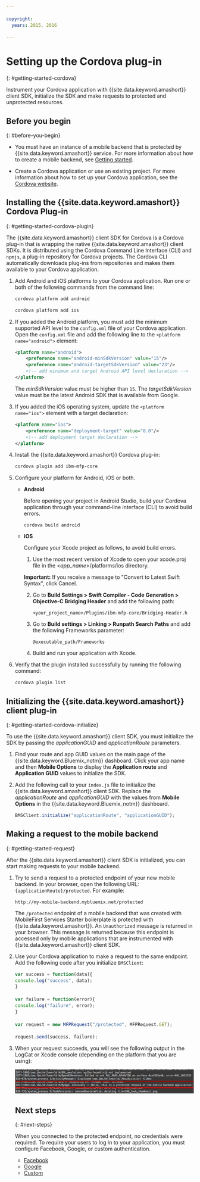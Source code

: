 ```yaml
---

copyright:
  years: 2015, 2016
  
---
```


# Setting up the Cordova plug-in
{: #getting-started-cordova}

Instrument your Cordova application with {{site.data.keyword.amashort}} client SDK, initialize the SDK and make requests to protected and unprotected resources.

## Before you begin
{: #before-you-begin}

- You must have an instance of a mobile backend that is protected by {{site.data.keyword.amashort}} service. For more information about how to create a mobile backend, see [Getting started](getting-started.html).

- Create a Cordova application or use an existing project. For more information about how to set up your Cordova application, see the [Cordova website](https://cordova.apache.org/).

## Installing the {{site.data.keyword.amashort}} Cordova Plug-in
{: #getting-started-cordova-plugin}

The {{site.data.keyword.amashort}} client SDK for Cordova is a Cordova plug-in that is wrapping the native {{site.data.keyword.amashort}} client SDKs. It is distributed using the Cordova Command Line Interface (CLI) and `npmjs`, a plug-in repository for Cordova projects. The Cordova CLI automatically downloads plug-ins from repositories and makes them available to your Cordova application.

1. Add Android and iOS platforms to your Cordova application. Run one or both of the following commands from the command line:

	```Bash
	cordova platform add android
	```

	```Bash
	cordova platform add ios
	```

1. If you added the Android platform, you must add the minimum supported API level to the `config.xml` file of your Cordova application. Open the `config.xml` file and add the following line to the `<platform name="android">` element:

	```XML
	<platform name="android">  
		<preference name="android-minSdkVersion" value="15"/>
		<preference name="android-targetSdkVersion" value="23"/>
		<!-- add minimum and target Android API level declaration -->
	</platform>
	```

	The *minSdkVersion* value must be higher than `15`. The *targetSdkVersion* value must be the latest Android SDK that is available from Google.

1. If you added the iOS operating system, update the `<platform name="ios">` element with a target declaration:

	```XML
	<platform name="ios">
		<preference name="deployment-target" value="8.0"/>
		<!-- add deployment target declaration -->
	</platform>
	```

1. Install the {{site.data.keyword.amashort}} Cordova plug-in:

 	```Bash
	cordova plugin add ibm-mfp-core
	```

1. Configure your platform for Android, iOS or both.

	* **Android**

		Before opening your project in Android Studio, build your Cordova application through your command-line interface (CLI) to avoid build errors.

		```
		cordova build android
		```

	* **iOS**

		Configure your Xcode project as follows, to avoid build errors.

		1. Use the most recent version of Xcode to open your xcode.proj file in the &lt;*app_name*&gt;/platforms/ios directory.

		**Important:** If you receive a message to "Convert to Latest Swift Syntax", click Cancel.

		2. Go to **Build Settings > Swift Compiler - Code Generation > Objective-C Bridging Header** and add the following path:

			```
			<your_project_name>/Plugins/ibm-mfp-core/Bridging-Header.h
			```

		3. Go to **Build settings > Linking > Runpath Search Paths** and add the following Frameworks parameter:

			```
			@executable_path/Frameworks
			```

		4. Build and run your application with Xcode.

1. Verify that the plugin installed successfully by running the following command:

	```Bash
	cordova plugin list
	```

## Initializing the {{site.data.keyword.amashort}} client plug-in
{: #getting-started-cordova-initialize}

To use the {{site.data.keyword.amashort}} client SDK, you must initialize the SDK by passing the *applicationGUID* and *applicationRoute* parameters.

1. Find your route and app GUID values on the main page of the {{site.data.keyword.Bluemix_notm}} dashboard. Click your app name and then **Mobile Options** to display the **Application route** and **Application GUID** values to initialize the SDK.

3. Add the following call to your `index.js` file to initialize the {{site.data.keyword.amashort}} client SDK. Replace the *applicationRoute* and *applicationGUID* with the values from **Mobile Options** in the {{site.data.keyword.Bluemix_notm}} dashboard.

	```JavaScript
	BMSClient.initialize("applicationRoute", "applicationGUID");
	```

## Making a request to the mobile backend
{: #getting-started-request}

After the {{site.data.keyword.amashort}} client SDK is initialized, you can start making requests to your mobile backend.

1. Try to send a request to a protected endpoint of your new mobile backend. In your browser, open the following URL: `{applicationRoute}/protected`. For example:

	```
	http://my-mobile-backend.mybluemix.net/protected
	```

	The `/protected` endpoint of a mobile backend that was created with MobileFirst Services Starter boilerplate is protected with {{site.data.keyword.amashort}}. An `Unauthorized` message is returned in your browser. This message is returned because this endpoint is accessed only by mobile applications that are instrumented with {{site.data.keyword.amashort}} client SDK.

1. Use your Cordova application to make a request to the same endpoint. Add the following code after you initialize `BMSClient`:

	```Javascript
	var success = function(data){
	console.log("success", data);
	}

	var failure = function(error){
	console.log("failure", error);
	}

	var request = new MFPRequest("/protected", MFPRequest.GET);

	request.send(success, failure);
	```

1. When your request succeeds, you will see the following output in the LogCat or Xcode console (depending on the platform that you are using):

	![image](images/getting-started-android-success.png)

	## Next steps
	{: #next-steps}

	When you connected to the protected endpoint, no credentials were required. To require your users to log in to your application, you must configure Facebook, Google, or custom authentication.
	* [Facebook](facebook-auth-cordova.html)
	* [Google](google-auth-cordova.html)
	* [Custom](custom-auth-cordova.html)

